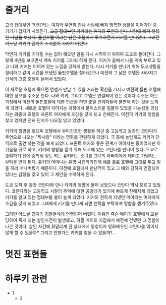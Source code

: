 # 줄거리

고급 접대부인 '키키'라는 여자와 우연히 만나 사랑에 빠져 행복한 생활을 이어가던 중 키키가 갑자기 사라진다.
~~고급 접대부인 키키라는 여자와 우연히 만나 사랑에 빠져 행복한 나날을 보냈다. 
돌핀호텔 이라는 낡은 호텔에서 투숙하면서 키키를 만나왔다. 
그러던 어느날 키키가 갑자기 소식없이 사라져 버렸다.~~

막연히 키키를 기다릴 수는 없어 해오던 일을 다시 시작하기 위하여 도쿄로 돌아간다.
그렇게 4년을 보내면서 계속 키키를 그리워 하게 된다. 키키가 꿈에서 나를 계속 부르고 있고 나와 키키는 이어져 있는 느낌을 강하게 받는다. 다시 키키를 만나기 위해 도쿄생활을 정리하고 같이 시간을 보냈던 돌핀호텔을 찾아갔으나 예전의 그 낡은 호텔은 사라지고 신식의 고층 호텔이 들어서 있었다.

이 새로운 호텔에 묵으면 언젠가 만날 수 있을 거라는 확신을 가지고 예전의 돌핀 호텔에 대한 정보를 수소문 한다. 나와 키키, 그리고 호텔은 연결되어 있는 것이다.수소문 하는 과정에서 이전의 돌핀호텔에 대한 언급을 하면 호텔 관계자들이 불편해 하는 것을 느끼게 되었다. 새로운 호텔이 지어지는 과정에서 불미스러운 일들이 있었을 가능성을 의심하는 와중에 호텔의 프론트 여자에게 호감을 갖게 되고 친해진다. 여전히 키키의 행방을 찾고 있지만 전혀 단서가 나오질 않고 있었다. 

키키의 행방을 찾으며 호텔에서 무미건조한 생활을 하던 중 고등학교 동창인 코탄다가 주연으로 나오는 "짝사랑" 이라는 영화를 관람하게 되었다. 극 중에 놀랍게도 키키가 단역으로 출연 하는 것을 보게 되었다. 프론트 여자와 좋은 관계가 이어지는 중이었지만 아쉬움을 뒤로 하고, 키키의 행방을 묻기 위해 도쿄에 있는 코탄다를 만나야 했다. 도쿄로 출발하기 전에 중학생 정도 되는 유키라는 소녀를 그녀의 아버지에게 데리고 가달라는 부탁을 받게 된다. 유키의 어머니는 유명 사진작가인데 애를 홀로 호텔에 그대로 두고 일을 하러 떠나버렸기 때문이다. 이전에 호텔에서 만난적이 있고 그 애와 강하게 연결되어 있다는 감정을 갖고 있어 그 제안을 수락하게 된다.

도쿄 도착 후 동창 코탄다와 만나 키키의 행방에 물어 보았으나 코탄다 역시 모르고 있었다. 코탄다와는 고등학교 시절의 추억에 대한 공감대가 있기에 빠르게 친해지게 되었고 키키를 알고 있는 접대부를 불러 놀게 되었다. 키키와 친하게 지냈던 메이라는 여자에게 호감을 갖게 되었고 그녀에게 키키를 만나게 되면 연락을 부탁하며 명함을 챙겨주었다.

그러던 어느날 갑자기 경찰들에게 연행되어 버렸다. 이유인 즉슨 메이가 호텔에서 교살당하여 죽게 되는 살인사건이 발생했고, 하필 메이의 지갑에서 예전에 건냈던 그 명함이 나온 것이다. 살인 사건에 휘말리게 된 상태에서 동창이자 영화배우인 코탄다를 엮이지 않게 할 수 있을까? 그리고 언젠가는 키키를 찾을 수 있을까?...


# 멋진 표현들

# 하루키 관련

* 1
    * 2





